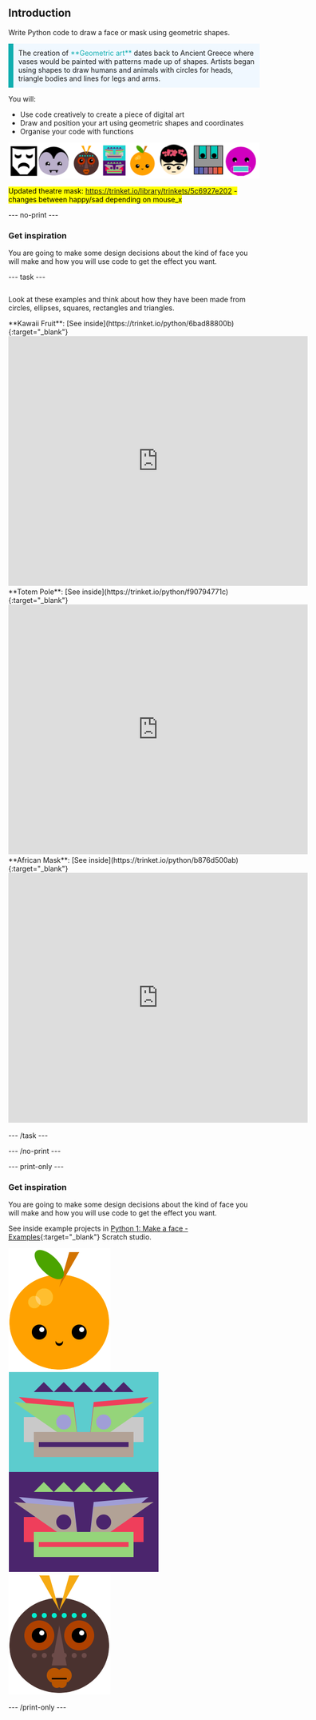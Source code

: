 ## Introduction

Write Python code to draw a face or mask using geometric shapes. 

<p style="border-left: solid; border-width:10px; border-color: #0faeb0; background-color: aliceblue; padding: 10px;">
The creation of <span style="color: #0faeb0">**Geometric art**</span> dates back to Ancient Greece where vases would be painted with patterns made up of shapes. Artists began using shapes to draw humans and animals with circles for heads, triangle bodies and lines for legs and arms.
</p>

You will:

+ Use code creatively to create a piece of digital art
+ Draw and position your art using geometric shapes and coordinates
+ Organise your code with functions
 

![Examples of different faces](images/strip.png)

<mark>Updated theatre mask: https://trinket.io/library/trinkets/5c6927e202 - changes between happy/sad depending on mouse_x</mark>

--- no-print ---

### Get inspiration 

You are going to make some design decisions about the kind of face you will make and how you will use code to get the effect you want.

--- task ---
<div style="display: flex; flex-wrap: wrap">
<div style="flex-basis: 175px; flex-grow: 1">  

Look at these examples and think about how they have been made from circles, ellipses, squares, rectangles and triangles.
</div>
**Kawaii Fruit**: [See inside](https://trinket.io/python/6bad88800b){:target="_blank"}
<div class="trinket">
  <iframe src="https://trinket.io/embed/python/6bad88800b?outputOnly=true&start=result" width="600" height="500" frameborder="0" marginwidth="0" marginheight="0" allowfullscreen>
  </iframe>

</div>
**Totem Pole**: [See inside](https://trinket.io/python/f90794771c){:target="_blank"}
<div class="trinket">
  <iframe src="https://trinket.io/embed/python/f90794771c?outputOnly=true&start=result" width="600" height="500" frameborder="0" marginwidth="0" marginheight="0" allowfullscreen>
  </iframe>

</div>
**African Mask**: [See inside](https://trinket.io/python/b876d500ab){:target="_blank"}
<div class="trinket">
  <iframe src="https://trinket.io/embed/python/b876d500ab?outputOnly=true&start=result" width="600" height="500" frameborder="0" marginwidth="0" marginheight="0" allowfullscreen>
  </iframe>
</div>
</div>

<div style="display: flex; flex-wrap: wrap">
<div style="flex-basis: 175px; flex-grow: 1">  

--- /task ---

--- /no-print ---

--- print-only ---

### Get inspiration 

You are going to make some design decisions about the kind of face you will make and how you will use code to get the effect you want.

See inside example projects in [Python 1: Make a face - Examples](https://trinket.io/library/folder/make-a-face-examples){:target="_blank"} Scratch studio.

![The output area from the Kawaii Fruit project](images/smile.png)
![The output area from the Totem Pole project](images/totem.png)
![The output area from the African Mask project](images/african.png)

--- /print-only ---

